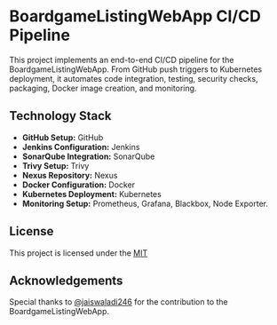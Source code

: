 
# BoardgameListingWebApp CI/CD Pipeline

This project implements an end-to-end CI/CD pipeline for the BoardgameListingWebApp. From GitHub push triggers to Kubernetes deployment, it automates code integration, testing, security checks, packaging, Docker image creation, and monitoring.




## Technology Stack

- **GitHub Setup:** GitHub
- **Jenkins Configuration:** Jenkins
- **SonarQube Integration:** SonarQube
- **Trivy Setup:** Trivy
- **Nexus Repository:** Nexus
- **Docker Configuration:** Docker
- **Kubernetes Deployment:** Kubernetes
- **Monitoring Setup:** Prometheus, Grafana, Blackbox, Node Exporter.



## License

This project is licensed under the [MIT](https://choosealicense.com/licenses/mit/)


## Acknowledgements

Special thanks to [@jaiswaladi246](https://github.com/jaiswaladi246) for the contribution to the BoardgameListingWebApp.

